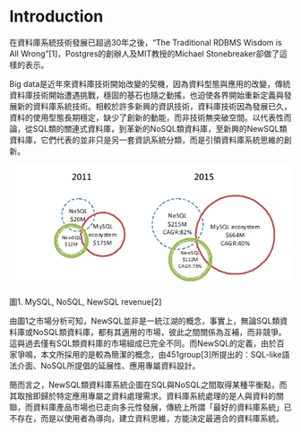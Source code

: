 # **Introduction**

在資料庫系統技術發展已超過30年之後，“The Traditional RDBMS Wisdom is All Wrong”\[1\]，Postgres的創辦人及MIT教授的Michael Stonebreaker卻做了這樣的表示。

Big data是近年來資料庫技術開始改變的契機，因為資料型態與應用的改變，傳統資料庫技術開始遭遇挑戰，穩固的基石也隨之動搖，也迫使各界開始重新定義與發展新的資料庫系統技術。相較於許多新興的資訊技術，資料庫技術因為發展已久，資料的使用型態長期穩定，缺少了創新的動能，而非技術無突破空間。以代表性而論，從SQL類的關連式資料庫，到革新的NoSQL類資料庫，至新興的NewSQL類資料庫，它們代表的並非只是另一套資訊系統分類，而是引領資料庫系統思維的創新。

![](/assets/newsql_1.png)

圖1. MySQL, NoSQL, NewSQL revenue\[2\]

由圖1之市場分析可知，NewSQL並非是一統江湖的概念，事實上，無論SQL類資料庫或NoSQL類資料庫，都有其適用的市場，彼此之間關係為互補，而非競爭。這與過去僅有SQL類資料庫的市場組成已完全不同。而NewSQL的定義，由於百家爭鳴，本文所採用的是較為簡潔的概念，由451group\[3\]所提出的：SQL-like語法介面、NoSQL所提倡的延展性、應用專屬資料設計。

簡而言之，NewSQL類資料庫系統企圖在SQL與NoSQL之間取得某種平衡點，而其取捨即歸於特定應用專屬之資料處理需求。資料庫系統處理的是人與資料的關聯，而資料庫產品市場也已走向多元性發展，傳統上所謂「最好的資料庫系統」已不存在，而是以使用者為導向，建立資料思維，方能決定最適合的資料庫系統。

